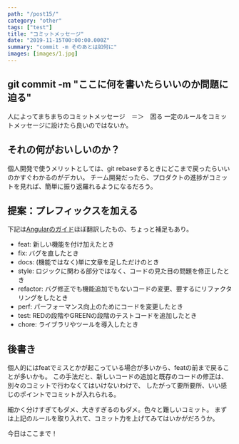 ```yaml
---
path: "/post15/"
category: "other"
tags: ["test"]
title: "コミットメッセージ"
date: "2019-11-15T00:00:00.000Z"
summary: "commit -m そのあとは如何に"
images: [images/1.jpg]
---
```


## git commit -m "ここに何を書いたらいいのか問題に迫る"

人によってまちまちのコミットメッセージ　＝＞　困る
一定のルールをコミットメッセージに設けたら良いのではないか。

## それの何がおいしいのか？

個人開発で使うメリットとしては、git rebaseするときにどこまで戻ったらいいのかすぐわかるのがデカい。
チーム開発だったら、プロダクトの進捗がコミットを見れば、簡単に振り返羅れるようになるだろう。

## 提案：プレフィックスを加える

下記は[Angularのガイド](https://github.com/angular/angular.js/blob/master/DEVELOPERS.md#type)ほぼ翻訳したもの、ちょっと補足もあり。

- feat: 新しい機能を付け加えたとき
- fix: バグを直したとき
- docs: (機能ではなく)単に文章を足しただけのとき
- style: ロジックに関わる部分ではなく、コードの見た目の問題を修正したとき
- refactor: バグ修正でも機能追加でもないコードの変更、要するにリファクタリングをしたとき
- perf: パーフォーマンス向上のためにコードを変更したとき
- test: REDの段階やGREENの段階のテストコードを追加したとき
- chore: ライブラリやツールを導入したとき

## 後書き

個人的にはfeatでミスとかが起こっている場合が多いから、featの前まで戻ることが多いかも。
この手法だと、新しいコードの追加と既存のコードの修正は、別々のコミットで行わなくてはいけないわけで、
したがって要所要所、いい感じのポイントでコミットが入れられる。

細かく分けすぎてもダメ、大きすぎるのもダメ。色々と難しいコミット。
まずは上記のルールを取り入れて、コミット力を上げてみてはいかがだろうか。

今日はここまで！
